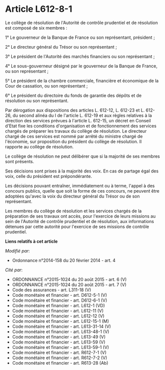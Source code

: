# Article L612-8-1

Le collège de résolution de l'Autorité de contrôle prudentiel et de résolution est composé de six membres : 

1° Le gouverneur de la Banque de France ou son représentant, président ; 

2° Le directeur général du Trésor ou son représentant ; 

3° Le président de l'Autorité des marchés financiers ou son représentant ; 

4° Le sous-gouverneur désigné par le gouverneur de la Banque de France, ou son représentant ; 

5° Le président de la chambre commerciale, financière et économique de la Cour de cassation, ou son représentant ; 

6° Le président du directoire du fonds de garantie des dépôts et de résolution ou son représentant. 

Par dérogation aux dispositions des articles L. 612-12, L. 612-23 et L. 612-26, du second alinéa du I de l'article L. 612-19
et aux règles relatives à la direction des services prévues à l'article L. 612-15, un décret en Conseil d'Etat fixe les
conditions d'organisation et de fonctionnement des services chargés de préparer les travaux du collège de résolution. Le
directeur chargé de ces services est nommé par arrêté du ministre chargé de l'économie, sur proposition du président du
collège de résolution. Il rapporte au collège de résolution. 

Le collège de résolution ne peut délibérer que si la majorité de ses membres sont présents. 

Ses décisions sont prises à la majorité des voix. En cas de partage égal des voix, celle du président est prépondérante. 

Les décisions pouvant entraîner, immédiatement ou à terme, l'appel à des concours publics, quelle que soit la forme de ces
concours, ne peuvent être adoptées qu'avec la voix du directeur général du Trésor ou de son représentant. 

Les membres du collège de résolution et les services chargés de la préparation de ses travaux ont accès, pour l'exercice de
leurs missions au sein de l'Autorité de contrôle prudentiel et de résolution, aux informations détenues par cette autorité
pour l'exercice de ses missions de contrôle prudentiel.

**Liens relatifs à cet article**

_Modifié par_:

  - Ordonnance n°2014-158 du 20 février 2014 - art. 4

_Cité par_:

  - ORDONNANCE n°2015-1024 du 20 août 2015 - art. 6 (V)
  - ORDONNANCE n°2015-1024 du 20 août 2015 - art. 7 (V)
  - Code des assurances - art. L311-18 (V)
  - Code monétaire et financier - art. D612-5-1 (V)
  - Code monétaire et financier - art. D612-6-1 (V)
  - Code monétaire et financier - art. L612-1 (VD)
  - Code monétaire et financier - art. L612-11 (V)
  - Code monétaire et financier - art. L612-12 (V)
  - Code monétaire et financier - art. L612-15-1 (M)
  - Code monétaire et financier - art. L613-31-14 (V)
  - Code monétaire et financier - art. L613-48-1 (V)
  - Code monétaire et financier - art. L613-49 (V)
  - Code monétaire et financier - art. L613-59 (V)
  - Code monétaire et financier - art. L613-59-1 (V)
  - Code monétaire et financier - art. R612-7-1 (V)
  - Code monétaire et financier - art. R612-7-2 (V)
  - Code monétaire et financier - art. R613-28 (Ab)
